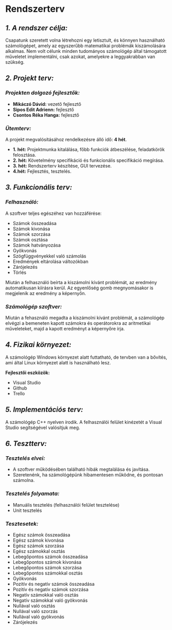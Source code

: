 # **Rendszerterv**

## *1. A rendszer célja:*
Csapatunk szeretett volna létrehozni egy letisztult, és könnyen használható számológépet, amely az egyszerűbb matematikai problémák kiszámolására alkalmas. Nem volt célunk minden tudományos számológép által támogatott műveletet implementálni, csak azokat, amelyekre a leggyakrabban van szükség.

## *2. Projekt terv:*
### ***Projekten dolgozó fejlesztők:***
- **Mikáczó Dávid:** vezető fejlesztő
- **Sipos Edit Adrienn:** fejlesztő
- **Csontos Réka Hanga:** fejlesztő

### ***Ütemterv:***
A projekt megvalósításához rendelkezésre álló idő: **4 hét**.

-  **1. hét:** Projektmunka kitalálása, főbb funkciók átbeszélése, feladatkörök felosztása.
-  **2. hét:** Követelmény specifikáció és funkcionális specifikáció megírása.
-  **3. hét:** Rendszerterv készítése, GUI tervezése.
-  **4.hét:** Fejlesztés, tesztelés.

## *3. Funkcionális terv:*
### ***Felhasználó:***
A szoftver teljes egészéhez van hozzáférése:
- Számok összeadása
- Számok kivonása
- Számok szorzása
- Számok osztása
- Számok hatványozása
- Gyökvonás
- Szögfüggvényekkel való számolás
- Eredmények eltárolása változókban
- Zárójelezés
- Törlés

Miután a felhasználó beírta a kiszámolni kívánt problémát, az eredmény automatikusan kiírásra kerül. Az egyenlőség gomb megnyomásakor is megjelenik az eredmény a képernyőn.

### ***Számológép szoftver:***
Miután a fehasználó megadta a kiszámolni kívánt problémát, a számológép elvégzi a bemeneten kapott számokra és operátorokra az aritmetikai műveleteket, majd a kapott eredményt a képernyőre írja.

## *4. Fizikai környezet:*
A számológép Windows környezet alatt futtatható, de tervben van a bővítés, ami által Linux környezet alatt is használható lesz.

**Fejlesztői eszközök:** 
- Visual Studio
- Github
- Trello

## *5. Implementációs terv:*
A számológép C++ nyelven írodik. A felhasználói felület kinézetét a Visual Studio segítségével valósítjuk meg.

## *6. Tesztterv:*
### ***Tesztelés elvei:***
- A szoftver működésében található hibák megtalálása és javítása.
- Szeretenénk, ha számológépünk hibamentesen működne, és pontosan számolna.

### ***Tesztelés folyamata:***
- Manuális tesztelés (felhasználói felület tesztelése)
- Unit tesztelés

### ***Tesztesetek:***
- Egész számok összeadása
- Egész számok kivonása
- Egész számok szorzása
- Egész számokkal osztás
- Lebegőpontos számok összeadása
- Lebegőpontos számok kivonása
- Lebegőpontos számok szorzása
- Lebegőpontos számokkal osztás
- Gyökvonás
- Pozitív és negatív számok összeadása
- Pozitív és negatív számok szorzása
- Negatív számokkal való osztás
- Negatív számokkal való gyökvonás
- Nullával való osztás
- Nullával való szorzás
- Nullával való gyökvonás
- Zárójelezés



  